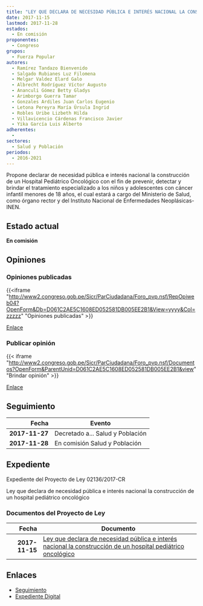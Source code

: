 ```yaml
---
title: "LEY QUE DECLARA DE NECESIDAD PÚBLICA E INTERÉS NACIONAL LA CONSTRUCCIÓN DE UN HOSPITAL PEDIÁTRICO ONCOLÓGICO"
date: 2017-11-15
lastmod: 2017-11-28
estados: 
  - En comisión
proponentes: 
  - Congreso
grupos: 
  - Fuerza Popular
autores: 
  - Ramírez Tandazo Bienvenido
  - Salgado Rubianes Luz Filomena
  - Melgar Valdez Elard Galo
  - Albrecht Rodríguez Víctor Augusto
  - Ananculi Gómez Betty Gladys
  - Arimborgo Guerra Tamar
  - Gonzales Ardiles Juan Carlos Eugenio
  - Letona Pereyra María Úrsula Ingrid
  - Robles Uribe Lizbeth Hilda
  - Villavicencio Cárdenas Francisco Javier
  - Yika García Luis Alberto
adherentes: 
  - 
sectores: 
  - Salud y Población
periodos: 
  - 2016-2021
---
```


Propone declarar de necesidad pública e interés nacional la construcción de un Hospital Pediátrico Oncológico con el fin de prevenir, detectar y brindar el tratamiento especializado a los niños y adolescentes con cáncer infantil menores de 18 años, el cual estará a cargo del Ministerio de Salud, como órgano rector y del Instituto Nacional de Enfermedades Neoplásicas-INEN.


## Estado actual

**En comisión**

## Opiniones

### Opiniones publicadas

{{<iframe "http://www2.congreso.gob.pe/Sicr/ParCiudadana/Foro_pvp.nsf/RepOpiweb04?OpenForm&Db=D061C2AE5C1608ED052581DB005EE2B1&View=yyyy&Col=zzzzz" "Opiniones publicadas" >}}

[Enlace](http://www2.congreso.gob.pe/Sicr/ParCiudadana/Foro_pvp.nsf/RepOpiweb04?OpenForm&Db=D061C2AE5C1608ED052581DB005EE2B1&View=yyyy&Col=zzzzz)
### Publicar opinión

{{< iframe "http://www2.congreso.gob.pe/Sicr/ParCiudadana/Foro_pvp.nsf/Documentos?OpenForm&ParentUnid=D061C2AE5C1608ED052581DB005EE2B1&view" "Brindar opinión" >}}

[Enlace](http://www2.congreso.gob.pe/Sicr/ParCiudadana/Foro_pvp.nsf/Documentos?OpenForm&ParentUnid=D061C2AE5C1608ED052581DB005EE2B1&view)

## Seguimiento

| Fecha | Evento |
|------:|--------|
| **2017-11-27** | Decretado a... Salud y Población|
| **2017-11-28** | En comisión Salud y Población|


## Expediente

Expediente del Proyecto de Ley 02136/2017-CR

Ley que declara de necesidad pública e interés nacional la construcción de un hospital pediátrico oncológico


### Documentos del Proyecto de Ley

| Fecha | Documento |
|------:|--------|
| **2017-11-15** | [Ley que declara de necesidad pública e interés nacional la construcción de un hospital pediátrico oncológico](http://www.leyes.congreso.gob.pe/Documentos/2016_2021/Proyectos_de_Ley_y_de_Resoluciones_Legislativas/PL0213620171115.pdf) |

## Enlaces 

- [Seguimiento](http://www2.congreso.gob.pe/Sicr/TraDocEstProc/CLProLey2016.nsf/f7fff46988ca05b1052578e100829cc7/5faeb15f4551c483052581db0053ebe5?OpenDocument)
- [Expediente Digital](http://www2.congreso.gob.pe/Sicr/TraDocEstProc/CLProLey2016.nsf/f7fff46988ca05b1052578e100829cc7/5faeb15f4551c483052581db0053ebe5?OpenDocument&Click=05257FB7005EB655.eb71d0cf91d8294e05256cdf006b5706/$Body/0.1C6C)
